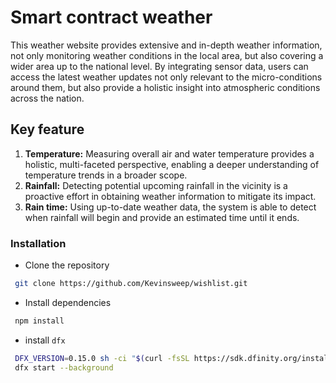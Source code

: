 # Smart contract weather
This weather website provides extensive and in-depth weather information, not only monitoring weather conditions in the local area, but also covering a wider area up to the national level. By integrating sensor data, users can access the latest weather updates not only relevant to the micro-conditions around them, but also provide a holistic insight into atmospheric conditions across the nation. 

## Key feature
1. **Temperature:**
   Measuring overall air and water temperature provides a holistic, multi-faceted perspective, enabling a deeper understanding of temperature trends in a broader scope.
2. **Rainfall:**
   Detecting potential upcoming rainfall in the vicinity is a proactive effort in obtaining weather information to mitigate its impact.
3. **Rain time:**
   Using up-to-date weather data, the system is able to detect when rainfall will begin and provide an estimated time until it ends.

### Installation
* Clone the repository
```bash
 git clone https://github.com/Kevinsweep/wishlist.git
```
* Install dependencies
```bash
 npm install
```
* install `dfx`
```bash
 DFX_VERSION=0.15.0 sh -ci "$(curl -fsSL https://sdk.dfinity.org/install.sh)"
 dfx start --background
```
